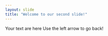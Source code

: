 ```yaml
---
layout: slide
title: "Welcome to our second slide!"
---
```

Your text are here
Use the left arrow to go back!